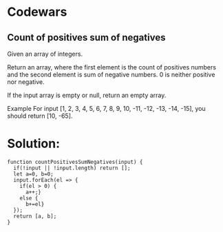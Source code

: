 # Codewars

## Count of positives  sum of negatives

Given an array of integers.

Return an array, where the first element is the count of positives numbers and the second element is sum of negative numbers. 0 is neither positive nor negative.

If the input array is empty or null, return an empty array.

Example
For input [1, 2, 3, 4, 5, 6, 7, 8, 9, 10, -11, -12, -13, -14, -15], you should return [10, -65].

# Solution:
```
function countPositivesSumNegatives(input) {
  if(!input || !input.length) return [];
  let a=0, b=0;
  input.forEach(el => {
    if(el > 0) {
      a++;} 
    else {
      b+=el}
  });
  return [a, b];
}
```
